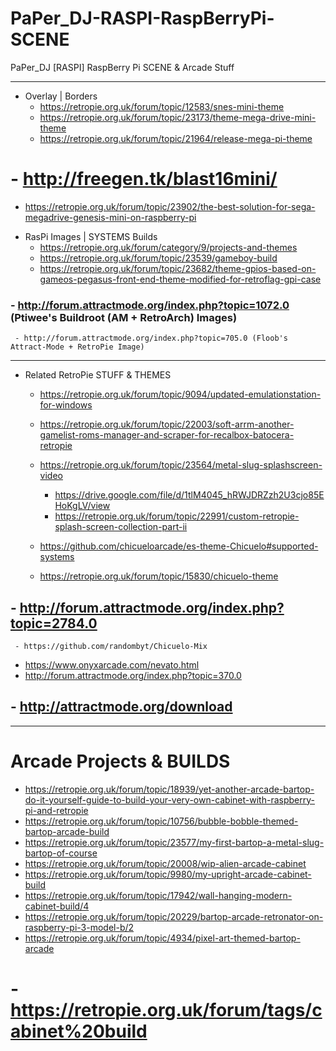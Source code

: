 # PaPer_DJ-RASPI-RaspBerryPi-SCENE
PaPer_DJ [RASPI] RaspBerry Pi SCENE &amp; Arcade Stuff

---------------------------------------------------------------------

* Overlay | Borders
  - https://retropie.org.uk/forum/topic/12583/snes-mini-theme
  - https://retropie.org.uk/forum/topic/23173/theme-mega-drive-mini-theme
  - https://retropie.org.uk/forum/topic/21964/release-mega-pi-theme
#  - http://freegen.tk/blast16mini/
   - https://retropie.org.uk/forum/topic/23902/the-best-solution-for-sega-megadrive-genesis-mini-on-raspberry-pi

* RasPi Images | SYSTEMS Builds
  - https://retropie.org.uk/forum/category/9/projects-and-themes
  - https://retropie.org.uk/forum/topic/23539/gameboy-build
  - https://retropie.org.uk/forum/topic/23682/theme-gpios-based-on-gameos-pegasus-front-end-theme-modified-for-retroflag-gpi-case
  
###  - http://forum.attractmode.org/index.php?topic=1072.0 (Ptiwee's Buildroot (AM + RetroArch) Images)
     - http://forum.attractmode.org/index.php?topic=705.0 (Floob's Attract-Mode + RetroPie Image)
  
--------------------------------------------------------------------
  
* Related RetroPie STUFF & THEMES
  - https://retropie.org.uk/forum/topic/9094/updated-emulationstation-for-windows
  - https://retropie.org.uk/forum/topic/22003/soft-arrm-another-gamelist-roms-manager-and-scraper-for-recalbox-batocera-retropie
  
  
  - https://retropie.org.uk/forum/topic/23564/metal-slug-splashscreen-video
      - https://drive.google.com/file/d/1tlM4045_hRWJDRZzh2U3cjo85EHoKgLV/view
      - https://retropie.org.uk/forum/topic/22991/custom-retropie-splash-screen-collection-part-ii
      
  - https://github.com/chicueloarcade/es-theme-Chicuelo#supported-systems
  - https://retropie.org.uk/forum/topic/15830/chicuelo-theme
  
##  - http://forum.attractmode.org/index.php?topic=2784.0
     - https://github.com/randombyt/Chicuelo-Mix
     
  - https://www.onyxarcade.com/nevato.html
  - http://forum.attractmode.org/index.php?topic=370.0
  
## - http://attractmode.org/download
--------------------------------------------------------------------

# Arcade Projects & BUILDS

  - https://retropie.org.uk/forum/topic/18939/yet-another-arcade-bartop-do-it-yourself-guide-to-build-your-very-own-cabinet-with-raspberry-pi-and-retropie
  - https://retropie.org.uk/forum/topic/10756/bubble-bobble-themed-bartop-arcade-build
  - https://retropie.org.uk/forum/topic/23577/my-first-bartop-a-metal-slug-bartop-of-course
  - https://retropie.org.uk/forum/topic/20008/wip-alien-arcade-cabinet
  - https://retropie.org.uk/forum/topic/9980/my-upright-arcade-cabinet-build
  - https://retropie.org.uk/forum/topic/17942/wall-hanging-modern-cabinet-build/4
  - https://retropie.org.uk/forum/topic/20229/bartop-arcade-retronator-on-raspberry-pi-3-model-b/2
  - https://retropie.org.uk/forum/topic/4934/pixel-art-themed-bartop-arcade
  
  
#  - https://retropie.org.uk/forum/tags/cabinet%20build


